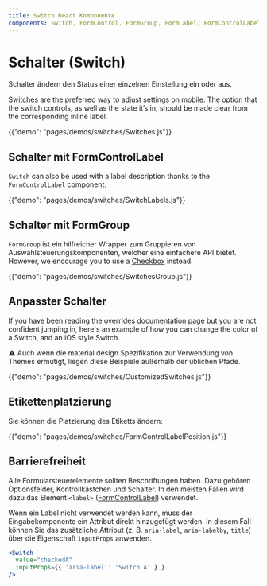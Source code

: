 ```yaml
---
title: Switch React Komponente
components: Switch, FormControl, FormGroup, FormLabel, FormControlLabel
---
```


# Schalter (Switch)

<p class="description">Schalter ändern den Status einer einzelnen Einstellung ein oder aus.</p>

[Switches](https://material.io/design/components/selection-controls.html#switches) are the preferred way to adjust settings on mobile. The option that the switch controls, as well as the state it’s in, should be made clear from the corresponding inline label.

{{"demo": "pages/demos/switches/Switches.js"}}

## Schalter mit FormControlLabel

`Switch` can also be used with a label description thanks to the `FormControlLabel` component.

{{"demo": "pages/demos/switches/SwitchLabels.js"}}

## Schalter mit FormGroup

`FormGroup` ist ein hilfreicher Wrapper zum Gruppieren von Auswahlsteuerungskomponenten, welcher eine einfachere API bietet. However, we encourage you to use a [Checkbox](#checkboxes) instead.

{{"demo": "pages/demos/switches/SwitchesGroup.js"}}

## Anpasster Schalter

If you have been reading the [overrides documentation page](/customization/overrides/) but you are not confident jumping in, here's an example of how you can change the color of a Switch, and an iOS style Switch.

⚠️ Auch wenn die material design Spezifikation zur Verwendung von Themes ermutigt, liegen diese Beispiele außerhalb der üblichen Pfade.

{{"demo": "pages/demos/switches/CustomizedSwitches.js"}}

## Etikettenplatzierung

Sie können die Platzierung des Etiketts ändern:

{{"demo": "pages/demos/switches/FormControlLabelPosition.js"}}

## Barrierefreiheit

Alle Formularsteuerelemente sollten Beschriftungen haben. Dazu gehören Optionsfelder, Kontrollkästchen und Schalter. In den meisten Fällen wird dazu das Element `<label>` ([FormControlLabel](/api/form-control-label/)) verwendet.

Wenn ein Label nicht verwendet werden kann, muss der Eingabekomponente ein Attribut direkt hinzugefügt werden. In diesem Fall können Sie das zusätzliche Attribut (z. B. `aria-label`, `aria-labelby`, `title`) über die Eigenschaft `inputProps` anwenden.

```jsx
<Switch
  value="checkedA"
  inputProps={{ 'aria-label': 'Switch A' } }
/>
```